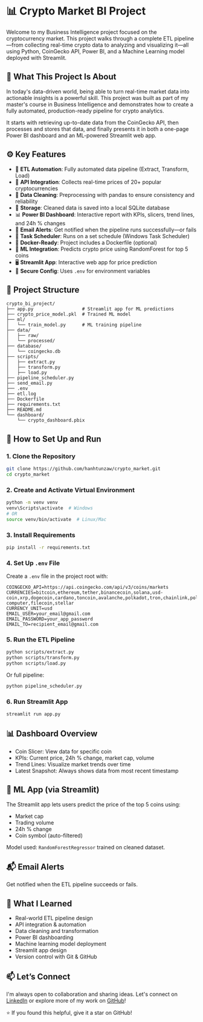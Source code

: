 
# 📊 Crypto Market BI Project

Welcome to my Business Intelligence project focused on the cryptocurrency market. This project walks through a complete ETL pipeline—from collecting real-time crypto data to analyzing and visualizing it—all using Python, CoinGecko API, Power BI, and a Machine Learning model deployed with Streamlit.

## 🧠 What This Project Is About

In today's data-driven world, being able to turn real-time market data into actionable insights is a powerful skill. This project was built as part of my master's course in Business Intelligence and demonstrates how to create a fully automated, production-ready pipeline for crypto analytics.

It starts with retrieving up-to-date data from the CoinGecko API, then processes and stores that data, and finally presents it in both a one-page Power BI dashboard and an ML-powered Streamlit web app.

## ⚙️ Key Features

- 🔁 **ETL Automation**: Fully automated data pipeline (Extract, Transform, Load)
- 📡 **API Integration**: Collects real-time prices of 20+ popular cryptocurrencies
- 🧹 **Data Cleaning**: Preprocessing with pandas to ensure consistency and reliability
- 💾 **Storage**: Cleaned data is saved into a local SQLite database
- 📊 **Power BI Dashboard**: Interactive report with KPIs, slicers, trend lines, and 24h % changes
- 📧 **Email Alerts**: Get notified when the pipeline runs successfully—or fails
- 🧰 **Task Scheduler**: Runs on a set schedule (Windows Task Scheduler)
- 🐳 **Docker-Ready**: Project includes a Dockerfile (optional)
- 🤖 **ML Integration**: Predicts crypto price using RandomForest for top 5 coins
- 🖥️ **Streamlit App**: Interactive web app for price prediction
- 🔐 **Secure Config**: Uses `.env` for environment variables

## 📁 Project Structure

```
crypto_bi_project/
├── app.py                  # Streamlit app for ML predictions
├── crypto_price_model.pkl  # Trained ML model
├── ml/
│   └── train_model.py      # ML training pipeline
├── data/
│   ├── raw/
│   └── processed/
├── database/
│   └── coingecko.db
├── scripts/
│   ├── extract.py
│   ├── transform.py
│   ├── load.py
├── pipeline_scheduler.py
├── send_email.py
├── .env
├── etl.log
├── Dockerfile
├── requirements.txt
├── README.md
└── dashboard/
    └── crypto_dashboard.pbix
```

## 🔧 How to Set Up and Run

### 1. Clone the Repository

```bash
git clone https://github.com/hanhtunzaw/crypto_market.git
cd crypto_market
```

### 2. Create and Activate Virtual Environment

```bash
python -m venv venv
venv\Scripts\activate  # Windows
# OR
source venv/bin/activate  # Linux/Mac
```

### 3. Install Requirements

```bash
pip install -r requirements.txt
```

### 4. Set Up `.env` File

Create a `.env` file in the project root with:
```
COINGECKO_API=https://api.coingecko.com/api/v3/coins/markets
CURRENCIES=bitcoin,ethereum,tether,binancecoin,solana,usd-coin,xrp,dogecoin,cardano,toncoin,avalanche,polkadot,tron,chainlink,polygon,litecoin,uniswap,internet-computer,filecoin,stellar
CURRENCY_UNIT=usd
EMAIL_USER=your_email@gmail.com
EMAIL_PASSWORD=your_app_password
EMAIL_TO=recipient_email@gmail.com
```

### 5. Run the ETL Pipeline

```bash
python scripts/extract.py
python scripts/transform.py
python scripts/load.py
```

Or full pipeline:
```bash
python pipeline_scheduler.py
```

### 6. Run Streamlit App

```bash
streamlit run app.py
```

## 📊 Dashboard Overview

- Coin Slicer: View data for specific coin
- KPIs: Current price, 24h % change, market cap, volume
- Trend Lines: Visualize market trends over time
- Latest Snapshot: Always shows data from most recent timestamp

## 🤖 ML App (via Streamlit)

The Streamlit app lets users predict the price of the top 5 coins using:

- Market cap
- Trading volume
- 24h % change
- Coin symbol (auto-filtered)

Model used: `RandomForestRegressor` trained on cleaned dataset.

## 📬 Email Alerts

Get notified when the ETL pipeline succeeds or fails.

## 🧠 What I Learned

- Real-world ETL pipeline design
- API integration & automation
- Data cleaning and transformation
- Power BI dashboarding
- Machine learning model deployment
- Streamlit app design
- Version control with Git & GitHub

## 📫 Let’s Connect

I'm always open to collaboration and sharing ideas. Let's connect on [LinkedIn](https://www.linkedin.com/in/han-htun-zaw-835ab8336/) or explore more of my work on [GitHub](https://github.com/hanhtunzaw)!

⭐ If you found this helpful, give it a star on GitHub!
